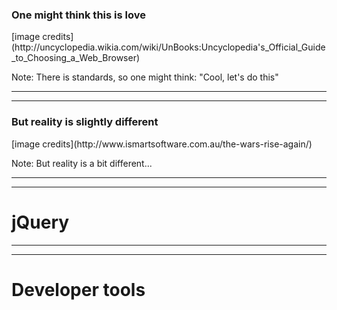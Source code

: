 ### One might think this is love

<!-- .slide: data-background="img/01/browsers-friends.jpg" data-background-size="auto 70%" -->

<!-- .element: class="source" --> [image credits](http://uncyclopedia.wikia.com/wiki/UnBooks:Uncyclopedia's_Official_Guide_to_Choosing_a_Web_Browser)

Note:
There is standards, so one might think: "Cool, let's do this"

---
---

### But reality is slightly different

<!-- .slide: data-background="img/01/browser-at-war.jpg" -->

<!-- .element: class="source" --> [image credits](http://www.ismartsoftware.com.au/the-wars-rise-again/)

Note:
But reality is a bit different...

---
---

jQuery
======

<!-- .slide: data-background="img/01/logo_jquery.png" data-background-size="auto 70%" class="hide-title" -->

---
---

Developer tools
===============
